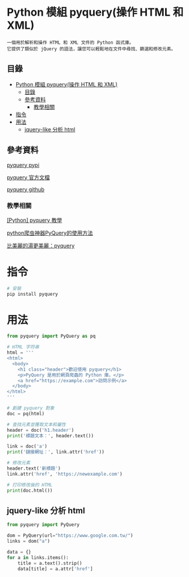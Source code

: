 # Python 模組 pyquery(操作 HTML 和 XML)

```
一個用於解析和操作 HTML 和 XML 文件的 Python 函式庫。
它提供了類似於 jQuery 的語法，讓您可以輕鬆地在文件中尋找、篩選和修改元素。
```

## 目錄

- [Python 模組 pyquery(操作 HTML 和 XML)](#python-模組-pyquery操作-html-和-xml)
  - [目錄](#目錄)
  - [參考資料](#參考資料)
    - [教學相關](#教學相關)
- [指令](#指令)
- [用法](#用法)
  - [jquery-like 分析 html](#jquery-like-分析-html)

## 參考資料

[pyquery pypi](https://pypi.org/project/pyquery/)

[pyquery 官方文檔](https://pyquery.readthedocs.io/en/latest/)

[pyquery github](https://github.com/gawel/pyquery)

### 教學相關

[[Python] pyquery 教學](https://zwindr.blogspot.com/2017/12/python-pyquery.html)

[python爬虫神器PyQuery的使用方法](https://segmentfault.com/a/1190000005182997)

[比美麗的湯更美麗：pyquery](https://tw.pycon.org/2017/en-us/events/talk/326506774788046936/)

# 指令

```bash
# 安裝
pip install pyquery
```

# 用法

```Python
from pyquery import PyQuery as pq

# HTML 字符串
html = '''
<html>
  <body>
    <h1 class="header">歡迎使用 pyquery</h1>
    <p>PyQuery 是用於網頁爬蟲的 Python 庫。</p>
    <a href="https://example.com">訪問示例</a>
  </body>
</html>
'''

# 創建 pyquery 對象
doc = pq(html)

# 查找元素並獲取文本和屬性
header = doc('h1.header')
print('標題文本：', header.text())

link = doc('a')
print('鏈接網址：', link.attr('href'))

# 修改元素
header.text('新標題')
link.attr('href', 'https://newexample.com')

# 打印修改後的 HTML
print(doc.html())
```

## jquery-like 分析 html

```Python
from pyquery import PyQuery

dom = PyQuery(url="https://www.google.com.tw/")
links = dom("a")

data = {}
for a in links.items():
    title = a.text().strip()
    data[title] = a.attr['href']
```
